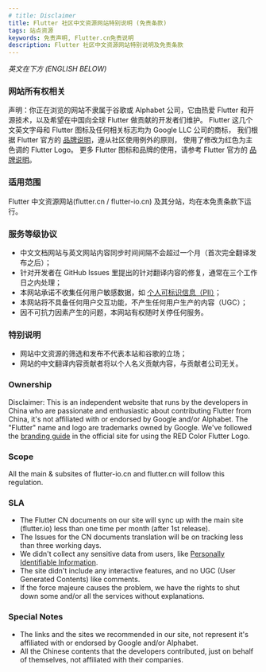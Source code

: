 ```yaml
---
# title: Disclaimer
title: Flutter 社区中文资源网站特别说明 (免责条款)
tags: 站点资源
keywords: 免责声明, Flutter.cn免责说明
description: Flutter 社区中文资源网站特别说明及免责条款
---
```


*英文在下方 (ENGLISH BELOW)*

### 网站所有权相关

声明：你正在浏览的网站不隶属于谷歌或 Alphabet 公司，它由热爱 Flutter 和开源技术，以及希望在中国向全球 Flutter 做贡献的开发者们维护。
Flutter 这几个文英文字母和 Flutter 图标及任何相关标志均为 Google LLC 公司的商标，
我们根据 Flutter 官方的 [品牌说明](https://flutter.dev/brand)，遵从社区使用例外的原则，
使用了修改为红色为主色调的 Flutter Logo。
更多 Flutter 图标和品牌的使用，请参考 Flutter 官方的 [品牌说明](https://flutter.dev/brand)。

### 适用范围

Flutter 中文资源网站(flutter.cn / flutter-io.cn) 及其分站，均在本免责条款下运行。

### 服务等级协议

* 中文文档网站与英文网站内容同步时间间隔不会超过一个月（首次完全翻译发布之后）；
* 针对开发者在 GitHub Issues 里提出的针对翻译内容的修复，通常在三个工作日之内处理；
* 本网站承诺不收集任何用户敏感数据，如 [个人可标识信息（PII）](https://support.google.com/analytics/answer/7686480)；
* 本网站将不具备任何用户交互功能，不产生任何用户生产的内容（UGC）；
* 因不可抗力因素产生的问题，本网站有权随时关停任何服务。

### 特别说明

* 网站中文资源的筛选和发布不代表本站和谷歌的立场；
* 网站的中文翻译内容贡献者将以个人名义贡献内容，与贡献者公司无关。

### Ownership

Disclaimer: This is an independent website that runs by the developers in China
who are passionate and enthusiastic about contributing Flutter from China,
it's not affiliated with or endorsed by Google and/or Alphabet.
The "Flutter" name and logo are trademarks owned by Google.
We've followed the [branding guide](https://flutter.dev/brand) in the official site for using the RED Color Flutter Logo.

### Scope

All the main & subsites of flutter-io.cn and flutter.cn will follow this regulation.

### SLA

* The Flutter CN documents on our site will sync up with the main site (flutter.io) less than one time per month (after 1st release).
* The Issues for the CN documents translation will be on tracking less than three working days.
* We didn't collect any sensitive data from users, like [Personally Identifiable Information](https://support.google.com/analytics/answer/7686480).
* The site didn't include any interactive features, and no UGC (User Generated Contents) like comments.
* If the force majeure causes the problem, we have the rights to shut down some and/or all the services without explanations.

### Special Notes

* The links and the sites we recommended in our site, not represent it's affiliated with or endorsed by Google and/or Alphabet.
* All the Chinese contents that the developers contributed, just on behalf of themselves, not affiliated with their companies.

